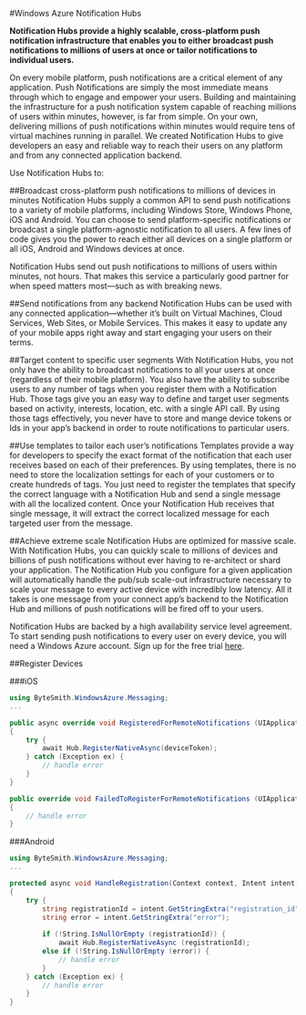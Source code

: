 #Windows Azure Notification Hubs

**Notification Hubs provide a highly scalable, cross-platform push notification infrastructure that enables you to either broadcast push notifications to millions of users at once or tailor notifications to individual users.**

On every mobile platform, push notifications are a critical element of any application. Push Notifications are simply the most immediate means through which to engage and empower your users. Building and maintaining the infrastructure for a push notification system capable of reaching millions of users within minutes, however, is far from simple. On your own, delivering millions of push notifications within minutes would require tens of virtual machines running in parallel. We created Notification Hubs to give developers an easy and reliable way to reach their users on any platform and from any connected application backend.

Use Notification Hubs to:

##Broadcast cross-platform push notifications to millions of devices in minutes
Notification Hubs supply a common API to send push notifications to a variety of mobile platforms, including Windows Store, Windows Phone, iOS and Android. You can choose to send platform-specific notifications or broadcast a single platform-agnostic notification to all users. A few lines of code gives you the power to reach either all devices on a single platform or all iOS, Android and Windows devices at once.

Notification Hubs send out push notifications to millions of users within minutes, not hours. That makes this service a particularly good partner for when speed matters most—such as with breaking news.

##Send notifications from any backend
Notification Hubs can be used with any connected application—whether it’s built on Virtual Machines, Cloud Services, Web Sites, or Mobile Services. This makes it easy to update any of your mobile apps right away and start engaging your users on their terms.

##Target content to specific user segments
With Notification Hubs, you not only have the ability to broadcast notifications to all your users at once (regardless of their mobile platform). You also have the ability to subscribe users to any number of tags when you register them with a Notification Hub. Those tags give you an easy way to define and target user segments based on activity, interests, location, etc. with a single API call. By using those tags effectively, you never have to store and mange device tokens or Ids in your app’s backend in order to route notifications to particular users.

##Use templates to tailor each user’s notifications
Templates provide a way for developers to specify the exact format of the notification that each user receives based on each of their preferences. By using templates, there is no need to store the localization settings for each of your customers or to create hundreds of tags. You just need to register the templates that specify the correct language with a Notification Hub and send a single message with all the localized content. Once your Notification Hub receives that single message, it will extract the correct localized message for each targeted user from the message.

##Achieve extreme scale
Notification Hubs are optimized for massive scale. With Notification Hubs, you can quickly scale to millions of devices and billions of push notifications without ever having to re-architect or shard your application. The Notification Hub you configure for a given application will automatically handle the pub/sub scale-out infrastructure necessary to scale your message to every active device with incredibly low latency. All it takes is one message from your connect app’s backend to the Notification Hub and millions of push notifications will be fired off to your users.

Notification Hubs are backed by a high availability service level agreement. To start sending push notifications to every user on every device, you will need a Windows Azure account. Sign up for the free trial [here](http://www.windowsazure.com/en-us/pricing/free-trial/).

##Register Devices

###iOS

```csharp
using ByteSmith.WindowsAzure.Messaging;
...

public async override void RegisteredForRemoteNotifications (UIApplication application, NSData deviceToken)
{
	try {
		await Hub.RegisterNativeAsync(deviceToken);
	} catch (Exception ex) {
		// handle error
	}
}

public override void FailedToRegisterForRemoteNotifications (UIApplication application , NSError error)
{
	// handle error
}
```

###Android

```csharp
using ByteSmith.WindowsAzure.Messaging;
...

protected async void HandleRegistration(Context context, Intent intent)
{
	try {
		string registrationId = intent.GetStringExtra("registration_id");
		string error = intent.GetStringExtra("error");
		
		if (!String.IsNullOrEmpty (registrationId)) {
			await Hub.RegisterNativeAsync (registrationId);
		else if (!String.IsNullOrEmpty (error)) {
			// handle error
		}
	} catch (Exception ex) {
		// handle error
	}
}
```
